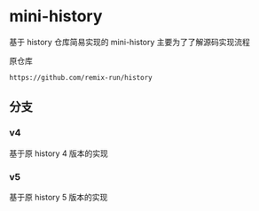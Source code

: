 # mini-history

基于 history 仓库简易实现的 mini-history 主要为了了解源码实现流程

原仓库
```
https://github.com/remix-run/history
```


## 分支

### v4

基于原 history 4 版本的实现

### v5

基于原 history 5 版本的实现